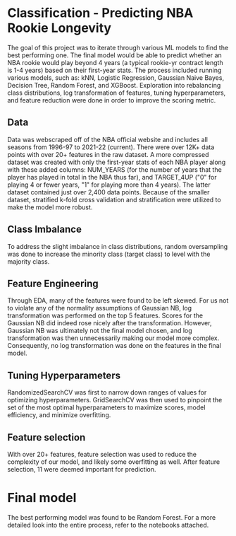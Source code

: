 # Classification - Predicting NBA Rookie Longevity
The goal of this project was to iterate through various ML models to find the best performing one.  The final model would be able to predict whether an NBA rookie would play beyond 4 years (a typical rookie-yr contract length is 1-4 years) based on their first-year stats.  The process included running various models, such as: kNN, Logistic Regression, Gaussian Naive Bayes, Decision Tree, Random Forest, and XGBoost. Exploration into rebalancing class distributions, log transformation of features, tuning hyperparameters, and feature reduction were done in order to improve the scoring metric.
## Data
Data was webscraped off of the NBA official website and includes all seasons from 1996-97 to 2021-22 (current).  There were over 12K+ data points with over 20+ features in the raw dataset.  A more compressed dataset was created with only the first-year stats of each NBA player along with these added columns: NUM_YEARS (for the number of years that the player has played in total in the NBA thus far), and TARGET_4UP ("0" for playing 4 or fewer years, "1" for playing more than 4 years).  The latter dataset contained just over 2,400 data points. Because of the smaller dataset, stratified k-fold cross validation and stratification were utilized  to make the model more robust.
## Class Imbalance
To address the slight imbalance in class distributions, random oversampling was done to increase the minority class (target class) to level with the majority class.
## Feature Engineering
Through EDA, many of the features were found to be left skewed.  For us not to violate any of the normality assumptions of Gaussian NB, log transformation was performed on the top 5 features.  Scores for the Gaussian NB did indeed rose nicely after the transformation. However, Gaussian NB was ultimately not the final model chosen, and log transformation was then unnecessarily making our model more complex. Consequently, no log transformation was done on the features in the final model.
## Tuning Hyperparameters
RandomizedSearchCV was first to narrow down ranges of values for optimizing hyperparameters.  GridSearchCV was then used to pinpoint the set of the most optimal hyperparameters to maximize scores, model efficiency, and minimize overfitting.
## Feature selection
With over 20+ features, feature selection was used to reduce the complexity of our model, and likely some overfitting as well.  After feature selection, 11 were deemed important for prediction.
# Final model
The best performing model was found to be Random Forest.  For a more detailed look into the entire process, refer to the notebooks attached.
